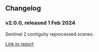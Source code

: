 ## Changelog

### v2.0.0, released 1 Feb 2024

Sentinel 2 contiguity reprocessed scenes.

[Link to report](/_files/something/text.txt)